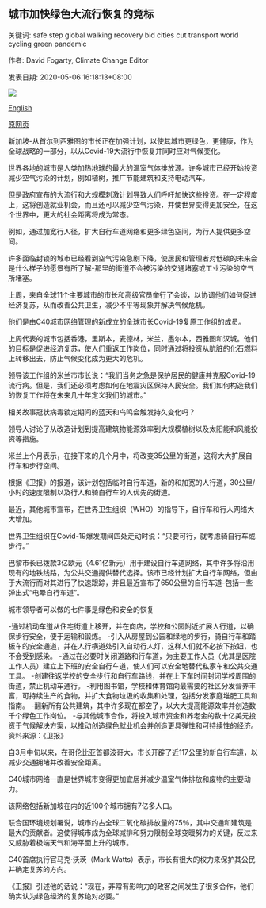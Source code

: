 ## 城市加快绿色大流行恢复的竞标

关键词: safe step global walking recovery bid cities cut transport world cycling green pandemic

作者: David Fogarty, Climate Change Editor

发表日期: 2020-05-06 16:18:13+08:00

![](https://www.straitstimes.com/sites/default/files/styles/x_large/public/articles/2020/05/06/yq-seoulcities-06052021.jpg?itok=yg-79Ize)

[English](Cities%20step%20up%20bid%20for%20green%20pandemic%20recovery.md)

[原网页](https://www.straitstimes.com/world/cities-step-up-bid-for-green-pandemic-recovery)

新加坡-从首尔到西雅图的市长正在加强计划，以使其城市更绿色，更健康，作为全球战略的一部分，以从Covid-19大流行中恢复并同时应对气候变化。

世界各地的城市是人类加热地球的最大的温室气体排放源。许多城市已经开始投资减少空气污染的计划，例如植树，推广节能建筑和支持电动汽车。

但是政府宣布的大流行和大规模刺激计划导致人们呼吁加快这些投资。在一定程度上，这将创造就业机会，而且还可以减少空气污染，并使世界变得更加安全，在这个世界中，更大的社会距离将成为常态。

例如，通过加宽行人径，扩大自行车道网络和更多绿色空间，为行人提供更多空间。

许多面临封锁的城市已经看到空气污染急剧下降，使居民和管理者对低碳的未来会是什么样子的愿景有所了解-那里的街道不会被污染的交通堵塞或工业污染的空气所堵塞。

上周，来自全球11个主要城市的市长和高级官员举行了会谈，以协调他们如何促进经济复苏，从而改善公共卫生，减少不平等现象并解决气候危机。

他们是由C40城市网络管理的新成立的全球市长Covid-19复原工作组的成员。

上周代表的城市包括香港，里斯本，麦德林，米兰，墨尔本，西雅图和汉城。他们的目标是促进经济复苏，使人们重返工作岗位，同时通过将投资从肮脏的化石燃料上转移出去，防止气候变化成为更大的危机。

领导该工作组的米兰市市长说：“我们当务之急是保护居民的健康并克服Covid-19流行病。但是，我们还必须考虑如何在地震灾区保持人民安全。我们如何构造我们的恢复工作将在未来几十年定义我们的城市。”

相关故事冠状病毒锁定期间的蓝天和鸟鸣会触发持久变化吗？

领导人讨论了从改造计划到提高建筑物能源效率到大规模植树以及太阳能和风能投资等措施。

米兰上个月表示，在接下来的几个月中，将改变35公里的街道，这将大大扩展自行车和步行空间。

根据《卫报》的报道，该计划包括临时自行车道，新的和加宽的人行道，30公里/小时的速度限制以及行人和骑自行车的人优先的街道。

最近，其他城市宣布，在世界卫生组织（WHO）的指导下，自行车和行人网络大大增加。

世界卫生组织在Covid-19爆发期间四处走动时说：“只要可行，就考虑骑自行车或步行。”

巴黎市长已拨款3亿欧元（4.61亿新元）用于建设自行车道网络，其中许多将沿用现有的地铁线路，为公共交通提供替代选择。该市已经计划扩大自行车网络，但由于大流行而对其进行了快速跟踪，并且最近宣布了650公里的自行车道-包括一些弹出式“电晕自行车道”。

城市领导者可以做的七件事是绿色和安全的恢复

-通过机动车道从住宅街道上移开，并在商店，学校和公园附近扩展人行道，以确保步行安全，便于运输和锻炼。 -引入从房屋到公园和绿地的步行，骑自行车和踏板车的安全通道，并在人行横道处引入自动行人灯，这样人们就不必按下按钮，也不会受到感染。 -通过在必要时关闭道路和行车道，为主要工作人员（尤其是医院工作人员）建立上下班的安全自行车道，使人们可以安全地替代私家车和公共交通工具。 -创建往返学校的安全步行和自行车路线，并在上下车时间封闭学校周围的街道，禁止机动车通行。 -利用图书馆，学校和体育馆向最需要的社区分发营养丰富，可持续生产的食物，并扩大食物垃圾的收集和处理，包括分发家庭堆肥工具和指南。 -翻新所有公共建筑，其中许多现在都空了，以大大提高能源效率并创造数千个绿色工作岗位。 -与其他城市合作，将投入城市资金和养老金的数十亿美元投资于气候解决方案，以推动创造绿色就业机会并创造更具弹性和可持续性的经济。资料来源：《卫报》

自3月中旬以来，在哥伦比亚首都波哥大，市长开辟了近117公里的新自行车道，以减少交通拥堵并改善安全距离。

C40城市网络一直是世界城市变得更加宜居并减少温室气体排放和废物的主要动力。

该网络包括新加坡在内的近100个城市拥有7亿多人口。

联合国环境规划署说，城市约占全球二氧化碳排放量的75％，其中交通和建筑是最大的贡献者。这使得城市成为全球减排和努力限制全球变暖努力的关键，反过来又威胁着极端天气和海平面上升的城市。

C40首席执行官马克·沃茨（Mark Watts）表示，市长有很大的权力来保护其公民并确定复苏的方向。

《卫报》引述他的话说：“现在，非常有影响力的政客之间发生了很多合作，他们确实认为绿色经济的复苏绝对必要。”